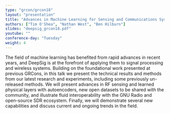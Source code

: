 ```yaml
---
type: "grcon/grcon18"
layout: "presentation"
title: "Advances in Machine Learning for Sensing and Communications Systems"
authors: ["Tim O'Shea", "Nathan West", "Ben Hilburn"]
slides: "deepsig_grcon18.pdf"
youtube: ""
conference-day: "Tuesday"
weight: 4
---
```

The field of machine learning has benefited from rapid advances in recent years, and DeepSig is at the forefront of applying them to signal processing and wireless systems. Building on the foundational work presented at previous GRCons, in this talk we present the technical results and methods from our latest research and experiments, including some previously un-released methods. We will present advances in RF sensing and learned physical layers with autoencoders, new open datasets to be shared with the community, and illustrate fluid interoperability with the GNU Radio and open-source SDR ecosystem. Finally, we will demonstrate several new capabilities and discuss current and ongoing trends in the field.
